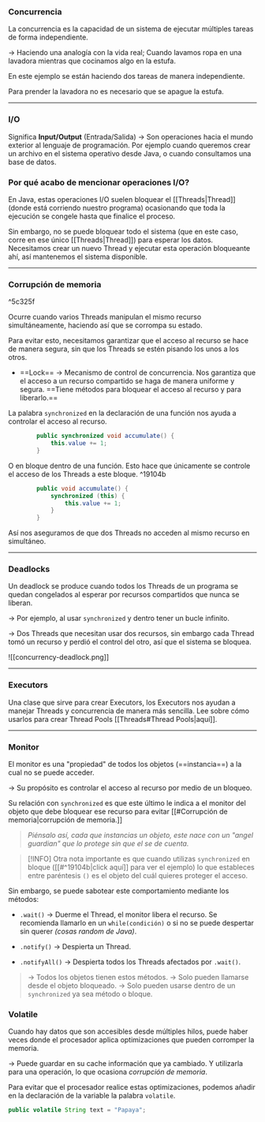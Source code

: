 ### Concurrencia

La concurrencia es la capacidad de un sistema de ejecutar múltiples tareas de forma independiente. 

-> Haciendo una analogía con la vida real; Cuando lavamos ropa en una lavadora mientras que cocinamos algo en la estufa.

En este ejemplo se están haciendo dos tareas de manera independiente.

Para prender la lavadora no es necesario que se apague la estufa.

---
### I/O 

Significa **Input/Output** (Entrada/Salida) -> Son operaciones hacia el mundo exterior al lenguaje de programación. Por ejemplo cuando queremos crear un archivo en el sistema operativo desde Java, o cuando consultamos una base de datos.

### Por qué acabo de mencionar operaciones I/O?

En Java, estas operaciones I/O suelen bloquear el [[Threads|Thread]] (donde está corriendo nuestro programa) ocasionando que toda la ejecución se congele hasta que finalice el proceso.

Sin embargo, no se puede bloquear todo el sistema (que en este caso, corre en ese único [[Threads|Thread]]) para esperar los datos. Necesitamos crear un nuevo Thread y ejecutar esta operación bloqueante ahí, así mantenemos el sistema disponible.

---
### Corrupción de memoria

^5c325f

Ocurre cuando varios Threads manipulan el mismo recurso simultáneamente, haciendo así que se corrompa su estado.

Para evitar esto, necesitamos garantizar que el acceso al recurso se hace de manera segura, sin que los Threads se estén pisando los unos a los otros.

- ==Lock== -> Mecanismo de control de concurrencia. Nos garantiza que el acceso a un recurso compartido se haga de manera uniforme y segura. ==Tiene métodos para bloquear el acceso al recurso y para liberarlo.==

La palabra ``synchronized`` en la declaración de una función nos ayuda a controlar el acceso al recurso.

```JAVA
        public synchronized void accumulate() {
            this.value += 1;
        } 
```

O en bloque dentro de una función.
Esto hace que únicamente se controle el acceso de los Threads a este bloque. ^19104b

```JAVA
        public void accumulate() {        
            synchronized (this) {
	            this.value += 1;
            }
        } 
```

Así nos aseguramos de que dos Threads no acceden al mismo recurso en simultáneo.

---
### Deadlocks

Un deadlock se produce cuando todos los Threads de un programa se quedan congelados al esperar por recursos compartidos que nunca se liberan.

-> Por ejemplo, al usar `synchronized` y dentro tener un bucle infinito.

-> Dos Threads que necesitan usar dos recursos, sin embargo cada Thread tomó un recurso y perdió el control del otro, así que el sistema se bloquea.

![[concurrency-deadlock.png]]

---
### Executors

Una clase que sirve para crear Executors, los Executors nos ayudan a manejar Threads y concurrencia de manera más sencilla. Lee sobre cómo usarlos para crear Thread Pools [[Threads#Thread Pools|aquí]].

---
### Monitor

El monitor es una "propiedad" de todos los objetos (==instancia==) a la cual no se puede acceder. 

-> Su propósito es controlar el acceso al recurso por medio de un bloqueo. 

Su relación con `synchronized` es que este último le indica a el monitor del objeto que debe bloquear ese recurso para evitar [[#Corrupción de memoria|corrupción de memoria.]] 

> *Piénsalo así, cada que instancias un objeto, este nace con un "angel guardian" que lo protege sin que el se de cuenta.*

> [!INFO]
> Otra nota importante es que cuando utilizas `synchronized` en bloque ([[#^19104b|click aquí]] para ver el ejemplo) lo que estableces entre paréntesis `()`
es el objeto del cuál quieres proteger el acceso.

Sin embargo, se puede sabotear este comportamiento mediante los métodos:

- `.wait()` -> Duerme el Thread, el monitor libera el recurso. Se recomienda llamarlo en un `while(condición)` o si no se puede despertar sin querer *(cosas random de Java)*.

- `.notify()` -> Despierta un Thread.

- `.notifyAll()` -> Despierta todos los Threads afectados por `.wait()`.

> -> Todos los objetos tienen estos métodos.
> -> Solo pueden llamarse desde el objeto bloqueado.
> -> Solo pueden usarse dentro de un `synchronized` ya sea método o bloque.

### Volatile

Cuando hay datos que son accesibles desde múltiples hilos, puede haber veces donde el procesador aplica optimizaciones que pueden corromper la memoria.

-> Puede guardar en su cache información que ya cambiado. Y utilizarla para una operación, lo que ocasiona *corrupción de memoria*.

Para evitar que el procesador realice estas optimizaciones, podemos añadir en la declaración de la variable la palabra `volatile`.

```JAVA
public volatile String text = "Papaya";
```

